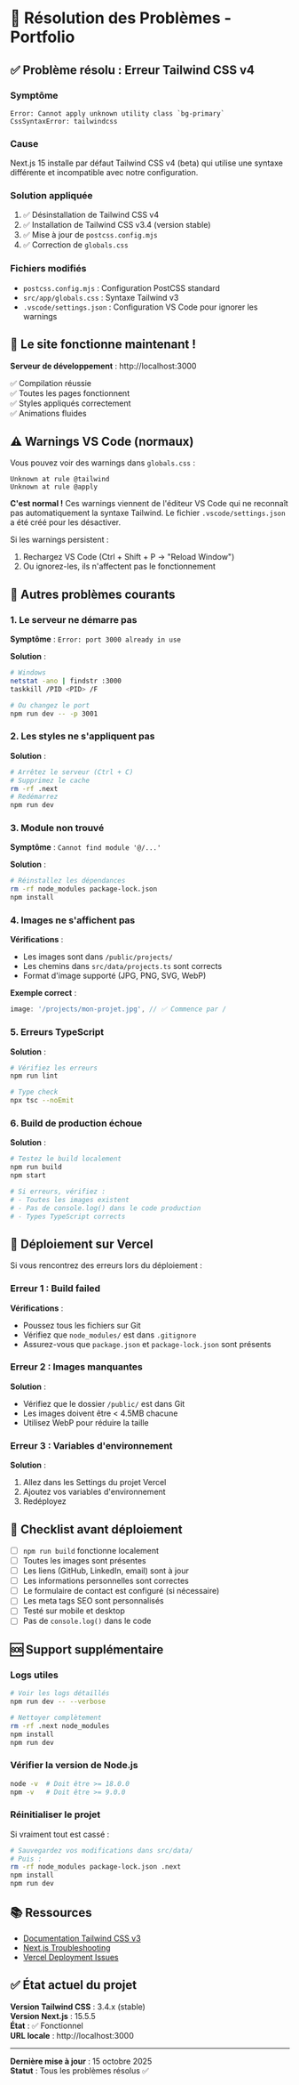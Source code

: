 # 🔧 Résolution des Problèmes - Portfolio

## ✅ Problème résolu : Erreur Tailwind CSS v4

### Symptôme
```
Error: Cannot apply unknown utility class `bg-primary`
CssSyntaxError: tailwindcss
```

### Cause
Next.js 15 installe par défaut Tailwind CSS v4 (beta) qui utilise une syntaxe différente et incompatible avec notre configuration.

### Solution appliquée
1. ✅ Désinstallation de Tailwind CSS v4
2. ✅ Installation de Tailwind CSS v3.4 (version stable)
3. ✅ Mise à jour de `postcss.config.mjs`
4. ✅ Correction de `globals.css`

### Fichiers modifiés
- `postcss.config.mjs` : Configuration PostCSS standard
- `src/app/globals.css` : Syntaxe Tailwind v3
- `.vscode/settings.json` : Configuration VS Code pour ignorer les warnings

## 🎯 Le site fonctionne maintenant !

**Serveur de développement** : http://localhost:3000

✅ Compilation réussie  
✅ Toutes les pages fonctionnent  
✅ Styles appliqués correctement  
✅ Animations fluides  

## ⚠️ Warnings VS Code (normaux)

Vous pouvez voir des warnings dans `globals.css` :
```
Unknown at rule @tailwind
Unknown at rule @apply
```

**C'est normal !** Ces warnings viennent de l'éditeur VS Code qui ne reconnaît pas automatiquement la syntaxe Tailwind. Le fichier `.vscode/settings.json` a été créé pour les désactiver.

Si les warnings persistent :
1. Rechargez VS Code (Ctrl + Shift + P → "Reload Window")
2. Ou ignorez-les, ils n'affectent pas le fonctionnement

## 🐛 Autres problèmes courants

### 1. Le serveur ne démarre pas

**Symptôme** : `Error: port 3000 already in use`

**Solution** :
```bash
# Windows
netstat -ano | findstr :3000
taskkill /PID <PID> /F

# Ou changez le port
npm run dev -- -p 3001
```

### 2. Les styles ne s'appliquent pas

**Solution** :
```bash
# Arrêtez le serveur (Ctrl + C)
# Supprimez le cache
rm -rf .next
# Redémarrez
npm run dev
```

### 3. Module non trouvé

**Symptôme** : `Cannot find module '@/...'`

**Solution** :
```bash
# Réinstallez les dépendances
rm -rf node_modules package-lock.json
npm install
```

### 4. Images ne s'affichent pas

**Vérifications** :
- Les images sont dans `/public/projects/`
- Les chemins dans `src/data/projects.ts` sont corrects
- Format d'image supporté (JPG, PNG, SVG, WebP)

**Exemple correct** :
```typescript
image: '/projects/mon-projet.jpg', // ✅ Commence par /
```

### 5. Erreurs TypeScript

**Solution** :
```bash
# Vérifiez les erreurs
npm run lint

# Type check
npx tsc --noEmit
```

### 6. Build de production échoue

**Solution** :
```bash
# Testez le build localement
npm run build
npm start

# Si erreurs, vérifiez :
# - Toutes les images existent
# - Pas de console.log() dans le code production
# - Types TypeScript corrects
```

## 🚀 Déploiement sur Vercel

Si vous rencontrez des erreurs lors du déploiement :

### Erreur 1 : Build failed

**Vérifications** :
- Poussez tous les fichiers sur Git
- Vérifiez que `node_modules/` est dans `.gitignore`
- Assurez-vous que `package.json` et `package-lock.json` sont présents

### Erreur 2 : Images manquantes

**Solution** :
- Vérifiez que le dossier `/public/` est dans Git
- Les images doivent être < 4.5MB chacune
- Utilisez WebP pour réduire la taille

### Erreur 3 : Variables d'environnement

**Solution** :
1. Allez dans les Settings du projet Vercel
2. Ajoutez vos variables d'environnement
3. Redéployez

## 📝 Checklist avant déploiement

- [ ] `npm run build` fonctionne localement
- [ ] Toutes les images sont présentes
- [ ] Les liens (GitHub, LinkedIn, email) sont à jour
- [ ] Les informations personnelles sont correctes
- [ ] Le formulaire de contact est configuré (si nécessaire)
- [ ] Les meta tags SEO sont personnalisés
- [ ] Testé sur mobile et desktop
- [ ] Pas de `console.log()` dans le code

## 🆘 Support supplémentaire

### Logs utiles

```bash
# Voir les logs détaillés
npm run dev -- --verbose

# Nettoyer complètement
rm -rf .next node_modules
npm install
npm run dev
```

### Vérifier la version de Node.js

```bash
node -v  # Doit être >= 18.0.0
npm -v   # Doit être >= 9.0.0
```

### Réinitialiser le projet

Si vraiment tout est cassé :

```bash
# Sauvegardez vos modifications dans src/data/
# Puis :
rm -rf node_modules package-lock.json .next
npm install
npm run dev
```

## 📚 Ressources

- [Documentation Tailwind CSS v3](https://tailwindcss.com/docs)
- [Next.js Troubleshooting](https://nextjs.org/docs/messages)
- [Vercel Deployment Issues](https://vercel.com/docs/concepts/deployments/troubleshoot-a-build)

## ✅ État actuel du projet

**Version Tailwind CSS** : 3.4.x (stable)  
**Version Next.js** : 15.5.5  
**État** : ✅ Fonctionnel  
**URL locale** : http://localhost:3000  

---

**Dernière mise à jour** : 15 octobre 2025  
**Statut** : Tous les problèmes résolus ✅
